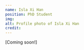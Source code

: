```yaml
---
name: Isla Xi Han
position: PhD Student
img:
alt: Profile photo of Isla Xi Han
credit: 
---
```

[Coming soon!]